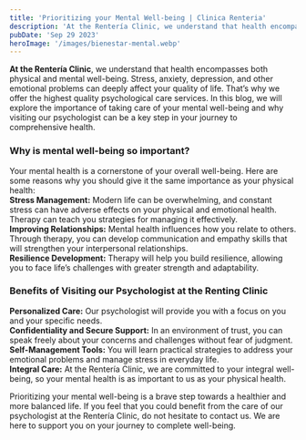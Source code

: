 ```yaml
--- 
title: 'Prioritizing your Mental Well-being | Clinica Renteria'
description: 'At the Rentería Clinic, we understand that health encompasses both physical and mental well-being. Stress, anxiety, depression, and other emotional problems can deeply affect your quality of life.'
pubDate: 'Sep 29 2023'
heroImage: '/images/bienestar-mental.webp'
---
```


**At the Rentería Clinic**, we understand that health encompasses both physical and mental well-being. Stress, anxiety, depression, and other emotional problems can deeply affect your quality of life. That’s why we offer the highest quality psychological care services. In this blog, we will explore the importance of taking care of your mental well-being and why visiting our psychologist can be a key step in your journey to comprehensive health.

### Why is mental well-being so important?
Your mental health is a cornerstone of your overall well-being. Here are some reasons why you should give it the same importance as your physical health:<br>
**Stress Management:** Modern life can be overwhelming, and constant stress can have adverse effects on your physical and emotional health. Therapy can teach you strategies for managing it effectively.<br>
**Improving Relationships:** Mental health influences how you relate to others. Through therapy, you can develop communication and empathy skills that will strengthen your interpersonal relationships.<br>
**Resilience Development:** Therapy will help you build resilience, allowing you to face life’s challenges with greater strength and adaptability.

### Benefits of Visiting our Psychologist at the Renting Clinic
**Personalized Care:** Our psychologist will provide you with a focus on you and your specific needs.<br>
**Confidentiality and Secure Support:** In an environment of trust, you can speak freely about your concerns and challenges without fear of judgment.<br>
**Self-Management Tools:** You will learn practical strategies to address your emotional problems and manage stress in everyday life.<br>
**Integral Care:** At the Rentería Clinic, we are committed to your integral well-being, so your mental health is as important to us as your physical health.

Prioritizing your mental well-being is a brave step towards a healthier and more balanced life. If you feel that you could benefit from the care of our psychologist at the Rentería Clinic, do not hesitate to contact us. We are here to support you on your journey to complete well-being.